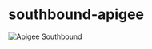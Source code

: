 # southbound-apigee
![Apigee Southbound](https://github.com/Akalia1988/southbound-apigee/assets/58148717/398bdb38-eed8-4358-b4b9-148f29538d73)
